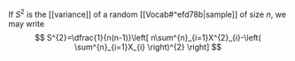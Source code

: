 If $S^{2}$ is the [[variance]] of a random [[Vocab#^efd78b|sample]] of size $n$, we may write
$$
S^{2}=\dfrac{1}{n(n-1)}\left[ n\sum^{n}_{i=1}X^{2}_{i}-\left( \sum^{n}_{i=1}X_{i} \right)^{2} \right]
$$